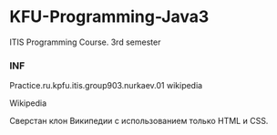 # KFU-Programming-Java3
ITIS Programming Course. 3rd semester

### INF
Practice.ru.kpfu.itis.group903.nurkaev.01 wikipedia

Wikipedia

Сверстан клон Википедии с использованием только HTML и CSS.
